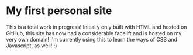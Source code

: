 # My first personal site

This is a total work in progress! Initially only built with HTML and hosted on GitHub, this site has now had a considerable facelift and is hosted on my very own domain!  I'm currently using this to learn the ways of CSS and Javascript, as well! :)
